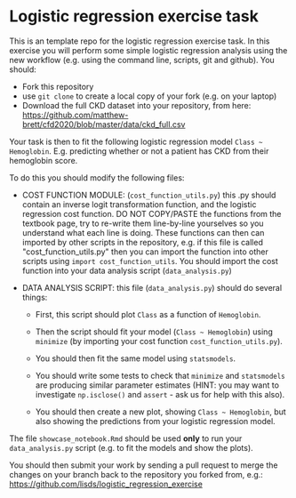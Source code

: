 # Logistic regression exercise task

This is an template repo for the logistic regression exercise task.
In this exercise you will perform some simple logistic regression analysis using
the new workflow (e.g. using the command line, scripts, git and github). You should:

- Fork this repository
- use `git clone` to create a local copy of your fork (e.g. on your laptop)
- Download the full CKD dataset into your repository, from here: https://github.com/matthew-brett/cfd2020/blob/master/data/ckd_full.csv

Your task is then to fit the following logistic regression model `Class ~ Hemoglobin`.
E.g. predicting whether or not a patient has CKD from their hemoglobin score.

To do this you should modify the following files:

- COST FUNCTION MODULE: (`cost_function_utils.py`) this .py should contain an
  inverse logit transformation function, and the logistic regression cost function.
  DO NOT COPY/PASTE the functions from the textbook page, try to
  re-write them line-by-line yourselves so you understand what each line is doing.
  These functions can then can imported by other scripts in the repository, e.g.
  if this file is called "cost_function_utils.py" then you can import the
  function into other scripts using `import cost_function_utils`. You should 
  import the cost function into your data analysis script (`data_analysis.py`)

- DATA ANALYSIS SCRIPT: this file (`data_analysis.py`) should do several things:
  
    - First, this script should plot `Class` as a function of `Hemoglobin`.
       
    - Then the script should fit your model (`Class ~ Hemoglobin`) using
        `minimize` (by importing your cost function `cost_function_utils.py`).
      
    - You should then fit the same model using `statsmodels`.
      
    - You should write some tests to check that `minimize` and `statsmodels`
      are producing similar parameter estimates (HINT: you may want to investigate
      `np.isclose()` and `assert` - ask us for help with this also).
      
    - You should then create a new plot, showing `Class ~ Hemoglobin`, but 
      also showing the predictions from your logistic regression model.

The file `showcase_notebook.Rmd` should be used **only** to run your 
`data_analysis.py` script (e.g. to fit the models and show the plots).

You should then submit your work by sending a pull request to merge the
changes on your branch back to the repository you forked from, e.g.: 
https://github.com/lisds/logistic_regression_exercise
